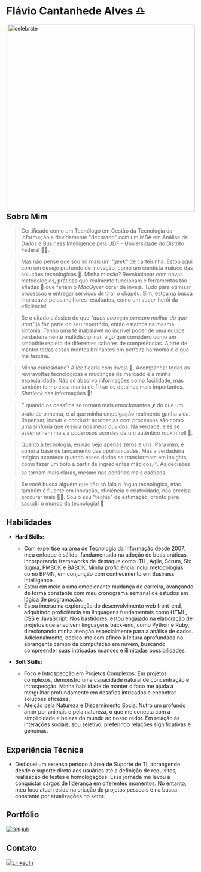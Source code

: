 # Flávio Cantanhede Alves :libra:
<img src=https://miro.medium.com/v2/resize:fit:1400/1*tf_mOK5k59ENA8yZ_I72dQ.jpeg alt=celebrate width=500 align=right>

## Sobre Mim

>Certificado como um Tecnólogo em Gestão da Tecnologia da Informação e devidamente "decorado" com um MBA em Análise de Dados e Business Intelligence pela UDF - Universidade do Distrito Federal 👨‍🎓.

>Mas não pense que sou só mais um *"geek"* de carteirinha. Estou aqui com um desejo profundo de inovação, como um cientista maluco das soluções tecnológicas 🤖. Minha missão? Revolucionar com novas metodologias, práticas que realmente funcionam e ferramentas tão afiadas :hocho: que fariam o *MacGyver* corar de inveja. Tudo para otimizar processos e entregar serviços de tirar o chapéu. Sim, estou na busca implacável pelos melhores resultados, como um super-herói da eficiência!

>Se o ditado clássico de que *"duas cabeças pensam melhor do que uma"* já faz parte do seu repertório, então estamos na mesma sintonia. Tenho uma fé inabalável no incrível poder de uma equipe verdadeiramente multidisciplinar, algo que considero como um smoothie repleto de diferentes sabores de competências. A arte de manter todas essas mentes brilhantes em perfeita harmonia é o que me fascina.

>Minha curiosidade? Alice ficaria com inveja 🫣. Acompanhar todas as reviravoltas tecnológicas e mudanças de mercado é a minha especialidade. Não só absorvo informações como facilidade, mas também tenho essa mania de filtrar os detalhes mais importantes. *Sherlock* das informações 🧐!

>E quando os desafios se tornam mais emocionantes 🌶️ do que um prato de pimenta, é aí que minha empolgação realmente ganha vida. Repensar, inovar e conduzir acrobacias com processos são como uma sinfonia que ressoa nos meus ouvidos. Na verdade, eles se assemelham mais a poderosos acordes de um autêntico rock'n'roll 🤘.

>Quanto à tecnologia, eu não vejo apenas zeros e uns. Para mim, é como a base de lançamento das oportunidades. Mas a verdadeira mágica acontece quando esses dados se transformam em insights, como fazer um bolo a partir de ingredientes mágicos🪄. As decisões se tornam mais claras, mesmo nos cenários mais caóticos.

>Se você busca alguém que não só fala a língua tecnológica, mas também é fluente em inovação, eficiência e criatividade, não precisa procurar mais 🤝🎯. Sou o seu "techie" de estimação, pronto para sacudir o mundo da tecnologia! 🚀

## Habilidades

- **Hard Skills:** 

    - Com expertise na área de Tecnologia da Informação desde 2007, meu enfoque é sólido, fundamentado na adoção de boas práticas, incorporando frameworks de destaque como ITIL, Agile, Scrum, Six Sigma, PMBOK e BABOK. Minha proficiência inclui metodologias como BPMN, em conjunção com conhecimento em Business Intelligence.
    - Estou em meio a uma emocionante mudança de carreira, avançando de forma constante com meu cronograma semanal de estudos em lógica de programação.
    - Estou imerso na exploração do desenvolvimento web front-end, adquirindo proficiência em linguagens fundamentais como HTML, CSS e JavaScript. Nos bastidores, estou engajado na elaboração de projetos que envolvem linguagens back-end, como Python e Ruby, direcionando minha atenção especialmente para a análise de dados. Adicionalmente, dedico-me com afinco à leitura aprofundada no abrangente campo da computação em nuvem, buscando compreender suas intricadas nuances e ilimitadas possibilidades.

- **Soft Skills:** 
    - Foco e Introspecção em Projetos Complexos: Em projetos complexos, demonstro uma capacidade natural de concentração e introspecção. Minha habilidade de manter o foco me ajuda a mergulhar profundamente em desafios intricados e encontrar soluções eficazes.
    - Afeição pela Natureza e Discernimento Socia: Nutro um profundo amor por animais e pela natureza, o que me conecta com a simplicidade e beleza do mundo ao nosso redor. Em relação às interações sociais, sou seletivo, preferindo relações significativas e genuínas.

## Experiência Técnica

- Dediquei um extenso período à área de Suporte de TI, abrangendo desde o suporte direto aos usuários até a definição de requisitos, realização de testes e homologações. Essa jornada me levou a conquistar cargos de liderança em diferentes momentos. No entanto, meu foco atual reside na criação de projetos pessoais e na busca constante por atualizações no setor. 

## Portfólio

[![GitHub](https://img.shields.io/badge/GitHub-000?style=for-the-badge&logo=github&logoColor=30A3DC)](https://github.com/flaviocalves)

## Contato

[![LinkedIn](https://img.shields.io/badge/LinkedIn-000?style=for-the-badge&logo=linkedin&logoColor=0E76A8)](https://www.linkedin.com/in/fl%C3%A1vio-cantanhede-alves-b30945b4/)
